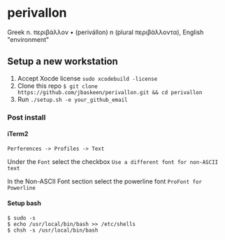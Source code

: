 # perivallon

Greek n. περιβάλλον • (perivállon) n (plural περιβάλλοντα), English "environment"

## Setup a new workstation

1. Accept Xocde license `sudo xcodebuild -license`
1. Clone this repo `$ git clone https://github.com/jbaskeen/perivallon.git && cd perivallon`
1. Run `./setup.sh -e your_github_email`

### Post install

#### iTerm2

`Perferences -> Profiles -> Text`

Under the `Font` select the checkbox `Use a different font for non-ASCII text`

In the Non-ASCII Font section select the powerline font `ProFont for Powerline`

#### Setup bash

```
$ sudo -s
$ echo /usr/local/bin/bash >> /etc/shells
$ chsh -s /usr/local/bin/bash
```
